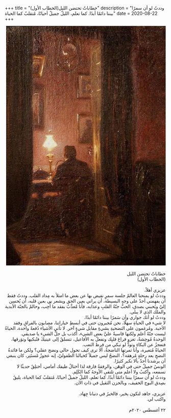 +++
title = "خطاباتٌ تحتضن الليل(الخطاب الأول)"
description = "وددتُ لو أن سمرًا بيننا دائمًا أبدًا. كما تعلم، الليلُ جميلٌ أحيانًا، مُتقلبٌ كما الحياة"
date = 2020-08-22
+++


<div dir="rtl">

![night-words](night-words.jpg)

خطاباتٌ تحتضن الليل <br>
(الخطاب الأول) <br>
<br>
عزيزي أهلاً، <br>
وددتُ لو يمنحنا العالمُ جلسة سمرٍ نفيض بها عن بعض ما امتلأ به مِداد القلب. وددتُ فقط أن يفهمني أحدٌ على وجه البسيطة، أن يراني بعين الحق ويشعر بي بعينِ قلبه، أن يُحسِن إليّ ويُحبني بصدق، الحبُّ جنّةُ القلبِ وعذابه، فأنا مُعذَّبٌ بفقد ما أُحِب، وحالمٌ بالجنّة الأبدية والملك الذي لا يبلى. <br>
وددتُ لو أنك جواري وأن سَمرًا بيننا دائمًا أبدًا. <br>
لا شيء في الحياةِ سهلًا، نحن مُجبرون حتى في أبسطِ خياراتنا، مصابون بالفراقِ وفقد الأحبة. ومُرغمون على التضحيةِ بشيءٍ مقابل شيءٍ آخر. لا تأتي الأشياء دُفعةً واحدة، الحياةُ ليست جنّةً أعلم ولكنها قاسيةٌ عليَّ بعض الشيء، أكذب بل جلَّ الشيء يا صديقي. <br>
الوحدةُ مُوحِشةٌ، تغزو فراغ قلبِك وتفعلُ به الأفاعيل، تتسلقُ إلى عينيكَ فتُبكيها وتؤرقها، فتعجزُ عن البكاءِ وتودُّ لو تبكي من فرط التعب. <br>
الحياةُ مُتغيرة، وأنا ثمرتها الناضجةُ، ألا ترى كيف تحول حالي ونضج عقلي؟ ولكن ما فائدةُ النضجِ بعد رحلةٍ مُرهقة؟، النضجُ ليس جميلاً كخيالنا الطفوليّ،  إنه عجوزٌ مُستَتِر، كان ينبغي أن يرشدنا أحدٌ بألا نكبر كثيرًا. <br>
الونسُ جميلٌ حتى في الوهَن، والرِفقةُ فارقة لذا أختالُ طيفك أمامي، أختلِقُ حديثًا لا تسمعه، وأكتبُ ولا أعلم متى تلتقي الأوجهُ كما الكَلِم. <br>
وددتُ لو أن سمرًا بيننا دائمًا أبدًا. كما تعلم، الليلُ جميلٌ أحيانًا، مُتقلبٌ كما الحياة، يليقُ بصِدق البوح الخفيف، وبالحزن الثقيل في ذاتِ الآن. <br>
<br>
عزيزي، جاهد لتكون بخير، فالخيرُ في دنيانا جِهاد. <br>
واكتب لي. <br>
<br>
٢٢ أغسطس ٢٠٢٠م

</div>